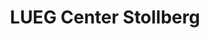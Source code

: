 ---
title: "LUEG Center Stollberg"
url: /stollberg-erzgebirge/lueg-center-stollberg/
shop: Autohaus
---